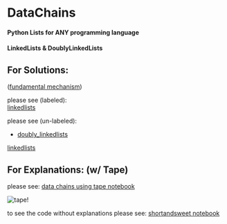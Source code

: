 # DataChains
#### Python Lists for ANY programming language
#### LinkedLists & DoublyLinkedLists

## For Solutions:  
([fundamental mechanism](explanations/fundamentalmechanism.ipynb))  


  
please see (labeled):  
[linkedlists](linkedlists.ipynb)  
  
please see (un-labeled):  
*  [doubly_linkedlists](doubly_linkedlists.ipynb)

[linkedlists](explanations/shortandsweet.ipynb)

## For Explanations: (w/ Tape)
please see:
[data chains using tape notebook](explanations/data_chains.ipynb)

![tape!](explanations/res/tape.gif)

to see the code without explanations please see:
[shortandsweet notebook](explanations/shortandsweet.ipynb)
